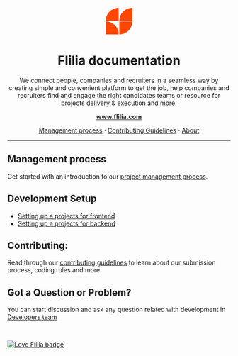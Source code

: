 <p align="center">
    <img src="images/main-logo-orange.png" alt="angular-logo" width="60px" height="60px"/>
</p>

<h1 align="center">Flilia documentation</h1>

<p align="center">
        We connect people, companies and recruiters in a seamless way by creating simple and
        convenient platform to get the job, help companies and recruiters find and engage
        the right candidates teams or resource for projects delivery & execution and more.
</p>

<p align="center">
    <a href="https://flilia.com"><strong>www.flilia.com</strong></a>
</p>

<p align="center">
  <a href="PROJECT-MANAGEMENT-PROCESS.md">Management process</a>
  ·
  <a href="CONTRIBUTING.md">Contributing Guidelines</a>
  ·
  <a href="https://about.flilia.com/">About</a>
</p>

<hr>

## Management process
Get started with an introduction to our [project management process][project-management-process].

## Development Setup
- [Setting up a projects for frontend][frontend-setting-up]
- [Setting up a projects for backend][backend-setting-up]

## Contributing:
Read through our [contributing guidelines][contributing] to learn about our submission process, coding rules and more.

## Got a Question or Problem?
You can start discussion and ask any question related with development in [Developers team][developers-team] 

<br>

[![Love Flilia badge](https://img.shields.io/badge/flilia-love-orange)](https://flilia.com)

#
[project-management-process]: PROJECT-MANAGEMENT-PROCESS.md
[frontend-setting-up]: frontend/FRONTEND-SETTING-UP.md
[backend-setting-up]: backend/BACKEND-SETTING-UP.md
[contributing]: CONTRIBUTING.md
[developers-team]: https://github.com/orgs/flilia/teams/developers-team